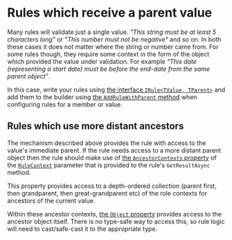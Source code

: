 # Rules which receive a parent value

Many rules will validate just a single value. _"This string must be at least 5 characters long"_ or _"This number must not be negative"_ and so on. In both these cases it does not matter where the string or number came from.
For some rules though, they require some context in the form of the object which provided the value under validation. For example _"This date (representing a start date) must be before the end-date from the same parent object"_.

In this case, write your rules using [the interface `IRule<TValue, TParent>`] and add them to the builder using [the `AddRuleWithParent` method] when configuring rules for a member or value.

[the interface `IRule<TValue, TParent>`]: xref:CSF.Validation.Rules.IRule`2
[the `AddRuleWithParent` method]: xref:CSF.Validation.ValidatorBuilding.IConfiguresValueAccessor`2.AddRuleWithParent``1(System.Action{CSF.Validation.ValidatorBuilding.IConfiguresRule{``0}})

## Rules which use more distant ancestors

The mechanism described above provides the rule with access to the value's immediate parent.
If the rule needs access to a more distant parent object then the rule should make use of [the `AncestorContexts` property] of the [`RuleContext`] parameter that is provided to the rule's `GetResultAsync` method.

This property provides access to a depth-ordered collection (parent first, then grandparent, then great-grandparent etc) of the role contexts for ancestors of the current value.

Within these ancestor contexts, [the `Object` property] provides access to the ancestor object itself. There is no type-safe way to access this, so rule logic will need to cast/safe-cast it to the appropriate type.

[the `AncestorContexts` property]: xref:CSF.Validation.Rules.RuleContext.AncestorContexts
[`RuleContext`]: xref:CSF.Validation.Rules.RuleContext
[the `Object` property]: xref:CSF.Validation.Rules.AncestorRuleContext.Object